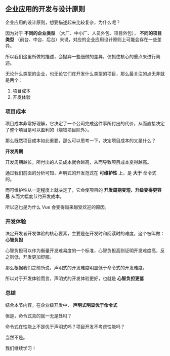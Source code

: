 ## 企业应用的开发与设计原则

企业应用的设计原则，想要描述起来比较复杂，为什么呢？

因为对于 **不同的企业类型** （大厂、中小厂、人员外包、项目外包）， **不同的项目类型** （前台、中台、后台）来说，对应的企业应用设计原则上可能会存在一些差异。

所以我们这里所做的描述，会抛弃一些细微的差异，仅抓住核心的重点来进行阐述。

无论什么类型的企业，也无论它们在开发什么类型的项目，那么最关注的点无非就是两个：

1. 项目成本
2. 开发体验

### 项目成本

项目成本非常好理解，它决定了一个公司完成这件事所付出的代价，从而直接决定了整个项目是可以盈利的（烧钱项目除外）。

那么既然项目成本如此重要，那么可以思考一下，决定项目成本的又是什么？

**开发周期**

开发周期越长，所付出的人员成本就会越高，从而导致项目成本变得越高。

通过我们前面的分析可知，声明式的开发范式在 **可维护性** 上，是 **大于** 命令式的。

而可维护性从一定程度上就决定了，它会使项目的 **开发周期变短、升级变得更容易** 从而大幅度节约开发成本。

所以这也是为什么 Vue 会变得越来越受欢迎的原因。

### 开发体验

决定开发者开发体验的核心要素，主要是在开发时和阅读时的难度，这个被叫做： **心智负担**

心智负担可以作为衡量开发难易度的一个标准，心智负担高则证明开发难度高，反之则低，开发更加舒服。

那么根据我们之前所说，声明式的开发难度明显低于命令式的开发难度。

所以对于开发体验而言，声明式的开发体验更好，也就是 **心智负担更低**

### 总结

结合本节内容，在企业级开发中， **声明式明显优于命令式**

但是，命令式真的就一无是处吗？

命令式在性能上不是优于声明式吗？项目开发不考虑性能吗？

当然不是。

我们继续学习！